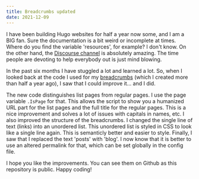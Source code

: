 ```yaml
---
title: Breadcrumbs updated
date: 2021-12-09
---
```


I have been building Hugo websites for half a year now some, and I am a BIG fan. Sure the documentation is a bit weird or incomplete at times. Where do you find the variable 'resources', for example? I don't know. On the other hand, the [Discourse channel](https://discourse.gohugo.io/) is absolutely amazing. The time people are devoting to help everybody out is just mind blowing. 

In the past six months I have stuggled a lot and learned a lot. So, when I looked back at the code I used for my [breadcrumbs](/add-ons/breadcrumbs/) (which I created more than half a year ago), I saw that I could improve it... and I did. 

The new code distinguishes list pages from regular pages. I use the page variable `.IsPage` for that. This allows the script to show you a humanized URL part for the list pages and the full title for the regular pages. This is a nice improvement and solves a lot of issues with capitals in names, etc. I also improved the structure of the breadcrumbs. I changed the single line of text (links) into an unordered list. This unordered list is styled in CSS to look like a single line again. This is semanticly better and easier to style. Finally, I saw that I replaced the text 'posts' with 'blog'. I now know that it is better to use an altered permalink for that, which can be set globally in the config file.

I hope you like the improvements. You can see them on Github as this repository is public. Happy coding!